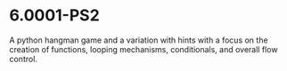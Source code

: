 # 6.0001-PS2
A python hangman game and a variation with hints with a focus on the creation of functions, looping mechanisms, conditionals, and overall flow control.
